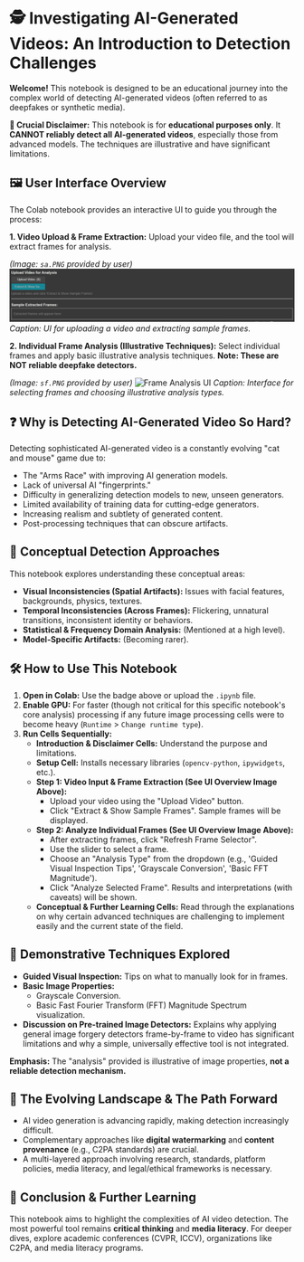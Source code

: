 # 🕵️ Investigating AI-Generated Videos: An Introduction to Detection Challenges

**Welcome!** This notebook is designed to be an educational journey into the complex world of detecting AI-generated videos (often referred to as deepfakes or synthetic media).

**🚨 Crucial Disclaimer:** This notebook is for **educational purposes only**. It **CANNOT reliably detect all AI-generated videos**, especially those from advanced models. The techniques are illustrative and have significant limitations.

## 🖼️ User Interface Overview

The Colab notebook provides an interactive UI to guide you through the process:

**1. Video Upload & Frame Extraction:**
Upload your video file, and the tool will extract frames for analysis.

*(Image: `sa.PNG` provided by user)*
![Video Upload and Frame Extraction UI](assets/sa.PNG)
*Caption: UI for uploading a video and extracting sample frames.*

**2. Individual Frame Analysis (Illustrative Techniques):**
Select individual frames and apply basic illustrative analysis techniques. **Note: These are NOT reliable deepfake detectors.**

*(Image: `sf.PNG` provided by user)*
![Frame Analysis UI](assets/frame_analysis_ui.PNG)
*Caption: Interface for selecting frames and choosing illustrative analysis types.*

## ❓ Why is Detecting AI-Generated Video So Hard?

Detecting sophisticated AI-generated video is a constantly evolving "cat and mouse" game due to:
* The "Arms Race" with improving AI generation models.
* Lack of universal AI "fingerprints."
* Difficulty in generalizing detection models to new, unseen generators.
* Limited availability of training data for cutting-edge generators.
* Increasing realism and subtlety of generated content.
* Post-processing techniques that can obscure artifacts.

## 🤔 Conceptual Detection Approaches

This notebook explores understanding these conceptual areas:
* **Visual Inconsistencies (Spatial Artifacts):** Issues with facial features, backgrounds, physics, textures.
* **Temporal Inconsistencies (Across Frames):** Flickering, unnatural transitions, inconsistent identity or behaviors.
* **Statistical & Frequency Domain Analysis:** (Mentioned at a high level).
* **Model-Specific Artifacts:** (Becoming rarer).

## 🛠️ How to Use This Notebook

1.  **Open in Colab:** Use the badge above or upload the `.ipynb` file.
2.  **Enable GPU:** For faster (though not critical for this specific notebook's core analysis) processing if any future image processing cells were to become heavy (`Runtime` > `Change runtime type`).
3.  **Run Cells Sequentially:**
    * **Introduction & Disclaimer Cells:** Understand the purpose and limitations.
    * **Setup Cell:** Installs necessary libraries (`opencv-python`, `ipywidgets`, etc.).
    * **Step 1: Video Input & Frame Extraction (See UI Overview Image Above):**
        * Upload your video using the "Upload Video" button.
        * Click "Extract & Show Sample Frames". Sample frames will be displayed.
    * **Step 2: Analyze Individual Frames (See UI Overview Image Above):**
        * After extracting frames, click "Refresh Frame Selector".
        * Use the slider to select a frame.
        * Choose an "Analysis Type" from the dropdown (e.g., 'Guided Visual Inspection Tips', 'Grayscale Conversion', 'Basic FFT Magnitude').
        * Click "Analyze Selected Frame". Results and interpretations (with caveats) will be shown.
    * **Conceptual & Further Learning Cells:** Read through the explanations on why certain advanced techniques are challenging to implement easily and the current state of the field.

## 🔬 Demonstrative Techniques Explored

* **Guided Visual Inspection:** Tips on what to manually look for in frames.
* **Basic Image Properties:**
    * Grayscale Conversion.
    * Basic Fast Fourier Transform (FFT) Magnitude Spectrum visualization.
* **Discussion on Pre-trained Image Detectors:** Explains why applying general image forgery detectors frame-by-frame to video has significant limitations and why a simple, universally effective tool is not integrated.

**Emphasis:** The "analysis" provided is illustrative of image properties, **not a reliable detection mechanism.**

## 🌊 The Evolving Landscape & The Path Forward

* AI video generation is advancing rapidly, making detection increasingly difficult.
* Complementary approaches like **digital watermarking** and **content provenance** (e.g., C2PA standards) are crucial.
* A multi-layered approach involving research, standards, platform policies, media literacy, and legal/ethical frameworks is necessary.

## 🏁 Conclusion & Further Learning

This notebook aims to highlight the complexities of AI video detection. The most powerful tool remains **critical thinking** and **media literacy**. For deeper dives, explore academic conferences (CVPR, ICCV), organizations like C2PA, and media literacy programs.

